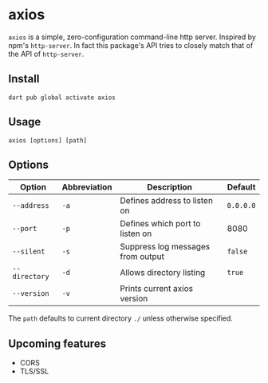 # axios

`axios` is a simple, zero-configuration command-line http server. Inspired by npm's `http-server`. In fact this package's API tries to closely match that of the API of `http-server`.

## Install

```
dart pub global activate axios
```

## Usage

```
axios [options] [path]
```

## Options

| Option  | Abbreviation  |  Description | Default  |
|---|---|---|---|
| `--address`  | `-a`  | Defines address to listen on  | `0.0.0.0`  |
| `--port` |  `-p` |  Defines which port to listen on |  8080 |
|  `--silent` |  `-s` | Suppress log messages from output  |  `false` |
| `--directory`  |  `-d` |  Allows directory listing |  `true` |
| `--version`  |  `-v` |  Prints current axios version |  |


The `path` defaults to current directory `./` unless otherwise specified.

## Upcoming features
- CORS
- TLS/SSL

